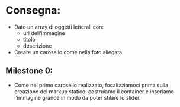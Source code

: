# Consegna:
- Dato un array di oggetti letterali con:
    - url dell’immagine
    - titolo
    - descrizione 
- Creare un carosello come nella foto allegata.

## Milestone 0:
- Come nel primo carosello realizzato, focalizziamoci prima sulla creazione del markup statico: costruiamo il container e inseriamo l’immagine grande in modo da poter stilare lo slider.